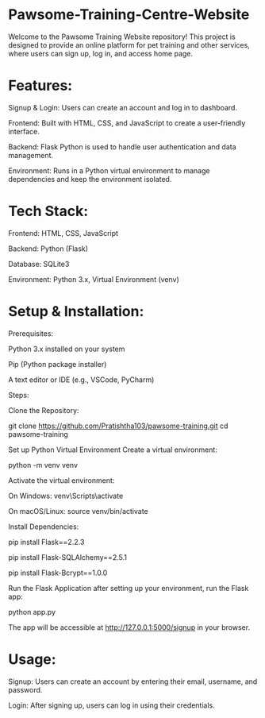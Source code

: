 # Pawsome-Training-Centre-Website
Welcome to the Pawsome Training Website repository! This project is designed to provide an online platform for pet training and other services, where users can sign up, log in, and access home page.

# Features:

Signup & Login: Users can create an account and log in to dashboard.

Frontend: Built with HTML, CSS, and JavaScript to create a user-friendly interface.

Backend: Flask Python is used to handle user authentication and data management.

Environment: Runs in a Python virtual environment to manage dependencies and keep the environment isolated.


# Tech Stack:
Frontend: HTML, CSS, JavaScript

Backend: Python (Flask)

Database: SQLite3

Environment: Python 3.x, Virtual Environment (venv)

# Setup & Installation:


Prerequisites:

Python 3.x installed on your system

Pip (Python package installer)

A text editor or IDE (e.g., VSCode, PyCharm)


Steps:

Clone the Repository:

git clone https://github.com/Pratishtha103/pawsome-training.git
cd pawsome-training

Set up Python Virtual Environment Create a virtual environment:

python -m venv venv

Activate the virtual environment:

On Windows:
venv\Scripts\activate

On macOS/Linux:
source venv/bin/activate

Install Dependencies:

pip install Flask==2.2.3

pip install Flask-SQLAlchemy==2.5.1

pip install Flask-Bcrypt==1.0.0

Run the Flask Application after setting up your environment, run the Flask app:

python app.py

The app will be accessible at http://127.0.0.1:5000/signup in your browser.

# Usage:

Signup: Users can create an account by entering their email, username, and password.

Login: After signing up, users can log in using their credentials.
